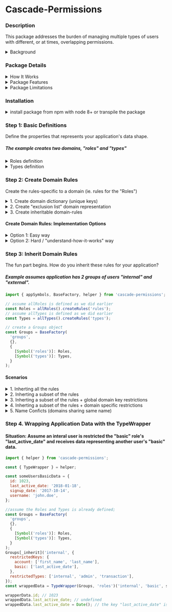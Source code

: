 # Cascade-Permissions

### Description

This package addresses the burden of managing multiple types of users with different, or at times, overlapping permissions.

<details><summary>Background</summary>

#### Scaling

While working on an MVP application with role-based users that were:

1. restricted from viewing a particular type of data
2. restricted from viewing a property / properties on an authorized data.

We ran into issues scaling to other business-units as the legacy code base used conditionals which I named "multiple conditional hell"

##### Multiple-Conditional-Hell Example

###### Assume this object represents the relevant data

```javascript
const dataFromStore = {
  username: 'someName',
  message: 'some message',
  chat_room: 'some chat room topic',
  creation_date: '2018-08-09',
  modified_data: '2018-08-10',
};
```

##### 1. Started with an innucous conditional authorizing the "power_user" role users

```javascript
// Using an ES6-Promise
return getUser(id).then(user => {
  if (user.role === 'power_user') {
    return dataFromStore;
  } else {
    return Promise.reject(user);
  }
});
```

##### 2. As the application grew, the use-cases expanded

```javascript
return getUser(id).then(user => {
  if (user.role === 'power_user' || user.seniority === 'senior') {
    return dataFromStore;
  } else {
    return Promise.reject(user);
  }
});
```

##### 3. Expanded some more

```javascript
return getUser(id).then(user => {
  if (user.role === 'power_user' || user.seniority === 'senior' || (user.role === 'basic_user' && user.associations.includes('permitted_data'))) {
    return dataFromStore;
  } else {
    return Promise.reject(user);
  }
});
```

##### 4. When we moved out of the MVP phase, we encountered the problem that an authorized user required a subset of the permissions.

```javascript
return getUser(id).then(user => {
  if (user.role === 'power_user' || user.seniority === 'senior' || (user.role === 'basic_user' && user.associations.includes('permitted_data'))) {
    if (user.role === 'basic_user' && user.associations.includes('permitted_data')) {
      // have to remove data the user is not authorized to see.
      delete dataFromStore.creation_date;
    }
    return dataFromStore;
  } else {
    return Promise.reject(user);
  }
});
```

</details>

### Package Details

<details><summary>How It Works</summary>

Using the Javascript's native **prototype-chain** and an "**exclusion**" list approach, role-based permissions become inheritable and therefore, may be cascaded across different groups / subgroups.

</details>

<details><summary>Package Features</summary>

1. **Inheritable permissions**

- rules changes in the parent is dynamically reflected in the child.

2. **Restrictinng data access**
   Using ES6-proxies (sorry IE users) and the user's runtime permissions:

- accessing a restricted property will return undefined
- setting a restricted property will result in an authorization error

</details>
<details>
<summary>Package Limitations</summary>

- Still a Proof-of-concept,
- Limited to shallow objects (1 layer deep)

</details>

### **Installation**

<details><summary>install package from npm with node 8+ or transpile the package</summary>

```sh
npm i cascade-permissions
```

</details>

### Step 1: Basic Definitions

Define the properties that represents your application's data shape.

##### The example creates two domains, "roles" and "types"

<details>
<summary>Roles definition </summary>

```javascript
// assume there are just three roles, "Admin", "Basic", "Moderator"

// the "values" can be any thing in this POC.
export default function Admin() {
return {
  authorized_date: '2018-01-30',
  id: 10,
  last_active_date: '2018-08-10',
  username: 'admin.doe',
};
}
export default function Basic() {
return {
  id: 7,
  last_active_date: '2018-08-01',
  signup_date: '2018-07-25',
  username: 'basic.doe',
};
}
export default function Moderator() {
return {
  authorized_date: '2018-07-23',
  id: 6,
  last_active_date: '2018-08-16',
  signup_date: '2018-03-20',
  username: 'moderator.doe',
};
}
```

</details>

<details>
<summary>Types definition</summary>

##### Define Types (of data)

```javascript
// assume there are just three types, "Account", "Message", "Transaction"

// the values "true" can be any thing in this POC.
// account.js
export default function Account() {
return {
  first_name: true,
  id: true,
  last_name: true,
  last_active_date: true,
  signup_date: true,
  username: true,
};
}
// message.js
export default function Message() {
return {
  account_id: true,
  date: true,
  forum: true,
  id: true,
  message: true,
  modified_date: true,
  receiver_username: true,
};
}
// transaction.js
export default function Transaction() {
return {
  account_id: true,
  date: true,
  id: true,
  invoice_amount: true,
  product: true,
  purchase_amount: true,
  purchase_method: true,
  repeated_purchase: true,
  tax_amount: true,
};
}
```

</details>

### Step 2: Create Domain Rules

Create the rules-specific to a domain (ie. rules for the "Roles")

<details>
<summary>1. Create domain dictionary (unique keys)</summary>
For example, the "roles" dictionary contains the unqiue keys of the keys that define "admin", "basic", and "moderator";
</details>

<details>
<summary>2. Create "exclusion list" domain representation</summary>

Invert the definition of an "admin" role to the keys that **do not** represent an "admin" role based of the dictionary (hence "exclusion-list").

#### Exclusion-list formula is [uniqueKeys] - [typeDefinitionKeys] = typeExclusionKeys

</details>

<details>
<summary>3. Create inheritable domain-rules</summary>
Create an domain dictionary with its specific types defined by the exclusion list.

```javascript
const Roles = {
  authorized_date: true,
  id: true,
  last_active_date: true,
  signup_date: true,
  username: true,
  [Symbol('admin')]: [
    /* adminExclusionList */
  ],
  [Symbol('basic')]: [
    /* basicExclusionList */
  ],
  [Symbol('moderator')]: [
    /* moderatorExclusionList */
  ],
};
```

</details>

</details>

#### Create Domain Rules: Implementation Options

<details>
<summary>Option 1: Easy way</summary>

Provide the definitions as an object to the **CreateDomain** and call the **createRules** helper method

<details><summary>Roles-domain rules</summary>

```javascript
import { helper } from 'cascade-permissions';

const { CreateDomain } = helper;

// application-defined types
import admin from './admin';
import basic from './basic';
import moderator from './moderator';
const allRoles = CreateDomain({
  admin,
  basic,
  moderator,
});

const Roles = AllRoles.createRules('roles');
```

</details>

<details><summary>Types-domain rules</summary>

```javascript
import { helper } from 'cascade-permissions';

const { CreateDomain } = helper;

// application-defined types
import account from './account';
import message from './message';
import transaction from './transaction';
const allTypes = CreateDomain({
  account,
  **message**,
  transaction,
});

const Types = AllTypes.createRules('types');
```

  </details>

</details>

<details>
<summary>Option 2: Hard / "understand-how-it-works" way</summary>

##### A. Create a dictionary / unique list of keys for a domain

###### this is a naive method that works only for shallow objects.

<details>
<summary>Roles dictionary</summary>

```javascript
// using the roles already created above
import account from '../someDirectory/account';
import message from '../someDirectory/message';
import transaction from '../someDirectory/transaction';

const allTypes = Object.assign({}, account(), message(), transaction());
```

</details>

<details>
<summary>Types dictionary</summary>

```javascript
// using the roles already created above
import admin from '../someDirectory/admin';
import basic from '../someDirectory/basic';
import moderator from '../someDirectory/moderator';

const allRoles = Object.assign({}, admin(), basic(), moderataor());
```

</details>

##### B. Define each type based on an "exclusion list" of keys.

###### The exclusion list formula is **[uniqueKeys] - [typeDefinitionKeys] = typeExclusionKeys**

<details>
<summary>Example: admin role</summary>

###### For example, to define an admin data object

```javascript
const adminObj = {
  first_name: 'someFirstName',
  last_name: 'someLastName',
  username: 'someUsername',
};
const messageObj = {
  message: 'some text written here',
  username: 'someUserName',
  createdDate: '2018-01-01',
  modifiedDate: '2018-01-03',
};
const allRolesKeys = ['createdDate', 'first_name', 'last_name', 'message', 'modifiedDate', 'username'];
const adminExclusionKeys = allRolesKeys.filter(item => !Object.keys(adminObj).includes(item)); // ['createdDate', 'message', 'modifiedDate'];
```

</details>

##### C. Create domain-rules object via "BaseFactory"

<details>
<summary>Roles-domain rules</summary>

```javascript
import { appSymbols, BaseFactory } from 'cascade-permissions';
const { _defineType } = appSymbols;

const allRolesDictionary = {
// list of unique key + arbitrary values
};
const adminExclusionKeys = [// uniqueKeys that do not represent an admin]
const basicExclusionKeys = [// uniqueKeys that do not represent an basic]
const moderatorExclusionKeys = [// uniqueKeys that do not represent an moderator]

// this return an object that includes a _defineType method;
const Roles = BaseFactory('roles', {}, allRolesDictionary);
Roles[_defineType]('admin', {
restrictedKeys: adminExclusionKeys,
restrictedTypes: ['basic','moderator']
})

Roles[_defineType]('basic', {
restrictedKeys: basicExclusionKeys,
restrictedTypes: ['admin','moderator']
})

Roles[_defineType]('moderator', {
restrictedKeys: moderatorExclusionKeys,
restrictedTypes: ['admin','basic']
})
```

</details>

<details>
<summary>Types-domain rules</summary>

```javascript
import { appSymbols, BaseFactory } from 'cascade-permissions';
const { _defineType } = appSymbols;

const allTypesDictionary = {
// list of unique key + arbitrary values
};
const accountExclusionKeys = [// uniqueKeys that do not represent an account]
const messageExclusionKeys = [// uniqueKeys that do not represent an message]
const transactionExclusionKeys = [// uniqueKeys that do not represent an transaction]

// this return an object that includes a _defineType method;
const Types = BaseFactory('types', {}, allTypesDictionary);
Types[_defineType]('account', {
restrictedKeys: accountExclusionKeys,
restrictedTypes: ['message','transaction']
})

Types[_defineType]('message', {
restrictedKeys: messageExclusionKeys,
restrictedTypes: ['account','transaction']
})

Types[_defineType]('transaction', {
restrictedKeys: transactionExclusionKeys,
restrictedTypes: ['account','message']
})
```

</details>

</details>

### Step 3: Inherit Domain Rules

The fun part begins. How do you inherit these rules for your application?

##### Example assumes application has 2 groups of users "internal" and "external".

```javascript
import { appSymbols, BaseFactory, helper } from 'cascade-permissions';

// assume allRoles is defined as we did earlier
const Roles = allRoles().createRules('rules');
// assume allTypes is defined as we did earlier
const Types = allTypes().createRules('types');

// create a Groups object
const Groups = BaseFactory(
  'groups',
  {},
  {
    [Symbol('roles')]: Roles,
    [Symbol('types')]: Types,
  }
);
```

#### Scenarios

<details>
<summary>1. Inherting all the rules</summary>

##### Situation: "internal" users have zero restrictions

```javascript
Groups[_inherit]('internal', {
  restrictedTypes: ['external'],
});
```

The interal user will have all "roles" and all "types"

</details>

<details><summary>2. Inherting a subset of the rules</summary>

##### Situation: "external" users are restricted from "admin" role and "transaction" type

```javascript
Groups[_inherit]('internal', {
  restrictedTypes: ['internal', 'admin', 'transaction'],
});
```

The external user will have all "roles" except the "admin" role, and all "types" except the "transaction" types.

</details>

<details><summary>3. Inherting a subset of the rules + global domain key restrictions</summary>

#### Situation: "external" users are restricted from "admin" role and "transaction" type. In addition, the "id" property is not authorized any domains.

```javascript
Groups[_inherit]('internal', {
  restrictedKeys: ['id'],
  restrictedTypes: ['internal', 'admin', 'transaction'],
});
```

The external user will have all "roles" except the "admin" role, and all "types" except the "transaction" types. In addition, any domain types with an "id" property is not visible to the user.

</details>

<details><summary>4. Inherting a subset of the rules + domain specific restrictions</summary>

#### Situation: "external" users are restricted from "admin" role and "transaction" type. In addition, the "account" type ['first_name', 'last_name'] and "basic" role ['last_active_date'] are not authorized.

```javascript
Groups[_inherit]('internal', {
  restrictedKeys: {
    account: ['first_name', 'last_name'],
    basic: ['last_active_date'],
  },
  restrictedTypes: ['internal', 'admin', 'transaction'],
});
```

The external user will have all "roles" except the "admin" role, and all "types" except the "transaction" types. In addition, the "basic" role's "last_active_date" and the "account" type's "first_name" & "last_name" are not visible.

</details>

<details><summary>5. Name Conficts (domains sharing same name)</summary>

#### Situation: Scenario of above step + there is a name conflict. In both the **roles** and **types** domain, there is a "**workspace**" domain type and external user is authorized only for the "types" domain.

```javascript
Groups[_inherit]('internal', {
  restrictedKeys: {
    account: ['first_name', 'last_name'],
    basic: ['last_active_date'],
  },
  restrictedTypes: ['internal', { [Symbol('types')]: ['transaction'] }, { [Symbol('roles')]: ['admin', 'workspace'] }],
});
```

The external user will have all "roles" except the "admin" and "workspace" role, and all "types" except the "transaction" types. In addition, the "basic" role's "last_active_date" and the "account" type's "first_name" & "last_name" are not visible.

</details>

### Step 4. Wrapping Application Data with the TypeWrapper

#### Situation: Assume an interal user is restricted the "basic" role's "last_active_date" and receives data representing another user's "basic" data.

```javascript
import { helper } from 'cascade-permissions';

const { TypeWrapper } = helper;

const someUsersBasicData = {
  id: 1023,
  last_active_date: '2018-01-18',
  signup_date: '2017-10-14',
  username: 'john.doe',
};

//assume the Roles and Types is already defined;
const Groups = BaseFactory(
  'groups',
  {},
  {
    [Symbol('roles')]: Roles,
    [Symbol('types')]: Types,
  }
);
Groups[_inherit]('internal', {
  restrictedKeys: {
    account: ['first_name', 'last_name'],
    basic: ['last_active_date'],
  },
  restrictedTypes: ['internal', 'admin', 'transaction'],
});
const wrappedData = TypeWrapper(Groups, 'roles')('internal', 'basic', someUsersBasicData);

wrapperData.id; // 1023
wrappedData.last_active_date; // undefined
wrappedData.last_active_date = Date(); // the key "last_active_date" is restricted and cannot be set
```
